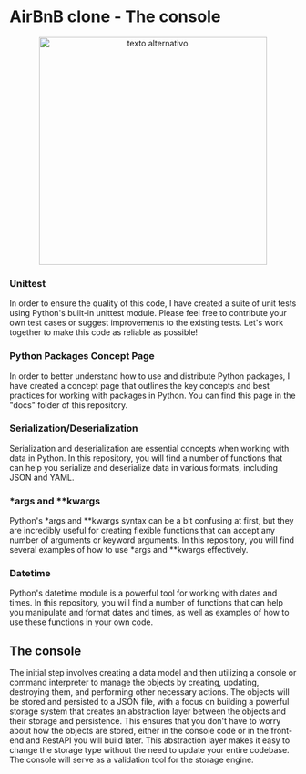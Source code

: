 # AirBnB clone - The console

<p align="center">
<img src="https://camo.githubusercontent.com/a0c52a69dc410e983b8c63fa4aa57e83cb4157cd/68747470733a2f2f73332e616d617a6f6e6177732e636f6d2f696e7472616e65742d70726f6a656374732d66696c65732f686f6c626572746f6e7363686f6f6c2d6869676865722d6c6576656c5f70726f6772616d6d696e672b2f3236332f4842544e2d68626e622d46696e616c2e706e67" alt="texto alternativo" width="400px">
</p>

### Unittest
In order to ensure the quality of this code, I have created a suite of unit tests using Python's built-in unittest module. Please feel free to contribute your own test cases or suggest improvements to the existing tests. Let's work together to make this code as reliable as possible!

### Python Packages Concept Page
In order to better understand how to use and distribute Python packages, I have created a concept page that outlines the key concepts and best practices for working with packages in Python. You can find this page in the "docs" folder of this repository.

### Serialization/Deserialization
Serialization and deserialization are essential concepts when working with data in Python. In this repository, you will find a number of functions that can help you serialize and deserialize data in various formats, including JSON and YAML.
### *args and **kwargs
Python's *args and **kwargs syntax can be a bit confusing at first, but they are incredibly useful for creating flexible functions that can accept any number of arguments or keyword arguments. In this repository, you will find several examples of how to use *args and **kwargs effectively.

### Datetime
Python's datetime module is a powerful tool for working with dates and times. In this repository, you will find a number of functions that can help you manipulate and format dates and times, as well as examples of how to use these functions in your own code.


## The console

The initial step involves creating a data model and then utilizing a console or command interpreter to manage the objects by creating, updating, destroying them, and performing other necessary actions. The objects will be stored and persisted to a JSON file, with a focus on building a powerful storage system that creates an abstraction layer between the objects and their storage and persistence. This ensures that you don't have to worry about how the objects are stored, either in the console code or in the front-end and RestAPI you will build later. This abstraction layer makes it easy to change the storage type without the need to update your entire codebase. The console will serve as a validation tool for the storage engine.

